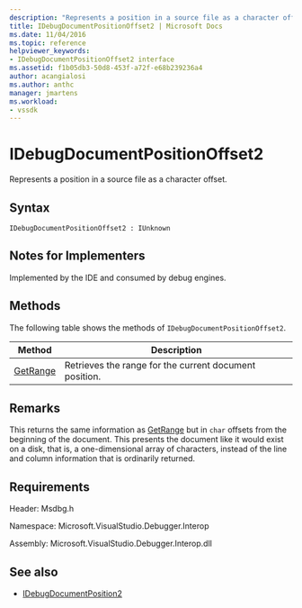 ```yaml
---
description: "Represents a position in a source file as a character offset."
title: IDebugDocumentPositionOffset2 | Microsoft Docs
ms.date: 11/04/2016
ms.topic: reference
helpviewer_keywords:
- IDebugDocumentPositionOffset2 interface
ms.assetid: f1b05db3-50d8-453f-a72f-e68b239236a4
author: acangialosi
ms.author: anthc
manager: jmartens
ms.workload:
- vssdk
---
```

# IDebugDocumentPositionOffset2
Represents a position in a source file as a character offset.

## Syntax

```
IDebugDocumentPositionOffset2 : IUnknown
```

## Notes for Implementers
 Implemented by the IDE and consumed by debug engines.

## Methods
 The following table shows the methods of `IDebugDocumentPositionOffset2`.

|Method|Description|
|------------|-----------------|
|[GetRange](../../../extensibility/debugger/reference/idebugdocumentpositionoffset2-getrange.md)|Retrieves the range for the current document position.|

## Remarks
 This returns the same information as [GetRange](../../../extensibility/debugger/reference/idebugdocumentposition2-getrange.md) but in `char` offsets from the beginning of the document. This presents the document like it would exist on a disk, that is, a one-dimensional array of characters, instead of the line and column information that is ordinarily returned.

## Requirements
 Header: Msdbg.h

 Namespace: Microsoft.VisualStudio.Debugger.Interop

 Assembly: Microsoft.VisualStudio.Debugger.Interop.dll

## See also
- [IDebugDocumentPosition2](../../../extensibility/debugger/reference/idebugdocumentposition2.md)
